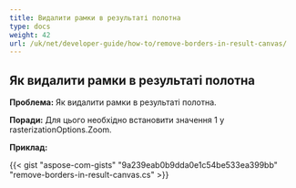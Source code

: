 ```yaml
---
title: Видалити рамки в результаті полотна
type: docs
weight: 42
url: /uk/net/developer-guide/how-to/remove-borders-in-result-canvas/
---
```


## **Як видалити рамки в результаті полотна**

**Проблема:** Як видалити рамки в результаті полотна.

**Поради:** Для цього необхідно встановити значення 1 у rasterizationOptions.Zoom.

**Приклад:**

{{< gist "aspose-com-gists" "9a239eab0b9dda0e1c54be533ea399bb" "remove-borders-in-result-canvas.cs" >}}
